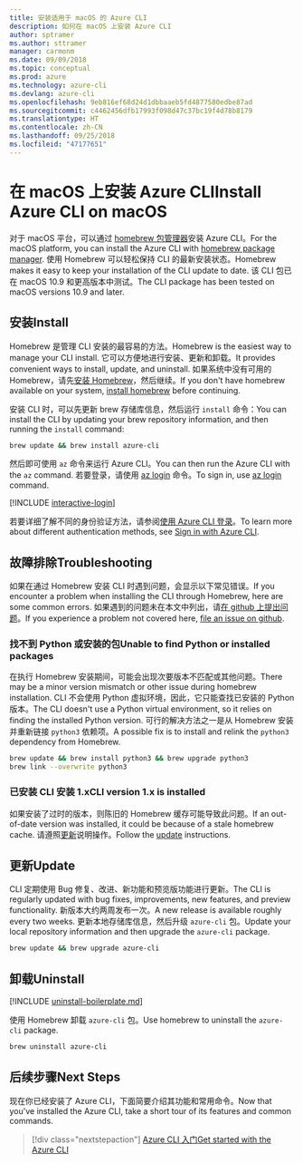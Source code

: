```yaml
---
title: 安装适用于 macOS 的 Azure CLI
description: 如何在 macOS 上安装 Azure CLI
author: sptramer
ms.author: sttramer
manager: carmonm
ms.date: 09/09/2018
ms.topic: conceptual
ms.prod: azure
ms.technology: azure-cli
ms.devlang: azure-cli
ms.openlocfilehash: 9eb816ef68d24d1dbbaaeb5fd4877580edbe87ad
ms.sourcegitcommit: c4462456dfb17993f098d47c37bc19f4d78b8179
ms.translationtype: HT
ms.contentlocale: zh-CN
ms.lasthandoff: 09/25/2018
ms.locfileid: "47177651"
---
```

# <a name="install-azure-cli-on-macos"></a><span data-ttu-id="12d2e-103">在 macOS 上安装 Azure CLI</span><span class="sxs-lookup"><span data-stu-id="12d2e-103">Install Azure CLI on macOS</span></span>

<span data-ttu-id="12d2e-104">对于 macOS 平台，可以通过 [homebrew 包管理器](https://brew.sh)安装 Azure CLI。</span><span class="sxs-lookup"><span data-stu-id="12d2e-104">For the macOS platform, you can install the Azure CLI with [homebrew package manager](https://brew.sh).</span></span> <span data-ttu-id="12d2e-105">使用 Homebrew 可以轻松保持 CLI 的最新安装状态。</span><span class="sxs-lookup"><span data-stu-id="12d2e-105">Homebrew makes it easy to keep your installation of the CLI update to date.</span></span> <span data-ttu-id="12d2e-106">该 CLI 包已在 macOS 10.9 和更高版本中测试。</span><span class="sxs-lookup"><span data-stu-id="12d2e-106">The CLI package has been tested on macOS versions 10.9 and later.</span></span>

## <a name="install"></a><span data-ttu-id="12d2e-107">安装</span><span class="sxs-lookup"><span data-stu-id="12d2e-107">Install</span></span>

<span data-ttu-id="12d2e-108">Homebrew 是管理 CLI 安装的最容易的方法。</span><span class="sxs-lookup"><span data-stu-id="12d2e-108">Homebrew is the easiest way to manage your CLI install.</span></span> <span data-ttu-id="12d2e-109">它可以方便地进行安装、更新和卸载。</span><span class="sxs-lookup"><span data-stu-id="12d2e-109">It provides convenient ways to install, update, and uninstall.</span></span>
<span data-ttu-id="12d2e-110">如果系统中没有可用的 Homebrew，请先[安装 Homebrew](https://docs.brew.sh/Installation.html)，然后继续。</span><span class="sxs-lookup"><span data-stu-id="12d2e-110">If you don't have homebrew available on your system, [install homebrew](https://docs.brew.sh/Installation.html) before continuing.</span></span>

<span data-ttu-id="12d2e-111">安装 CLI 时，可以先更新 brew 存储库信息，然后运行 `install` 命令：</span><span class="sxs-lookup"><span data-stu-id="12d2e-111">You can install the CLI by updating your brew repository information, and then running the `install` command:</span></span>

```bash
brew update && brew install azure-cli
```

<span data-ttu-id="12d2e-112">然后即可使用 `az` 命令来运行 Azure CLI。</span><span class="sxs-lookup"><span data-stu-id="12d2e-112">You can then run the Azure CLI with the `az` command.</span></span> <span data-ttu-id="12d2e-113">若要登录，请使用 [az login](/cli/azure/reference-index#az-login) 命令。</span><span class="sxs-lookup"><span data-stu-id="12d2e-113">To sign in, use [az login](/cli/azure/reference-index#az-login) command.</span></span>

[!INCLUDE [interactive-login](includes/interactive-login.md)]

<span data-ttu-id="12d2e-114">若要详细了解不同的身份验证方法，请参阅[使用 Azure CLI 登录](authenticate-azure-cli.md)。</span><span class="sxs-lookup"><span data-stu-id="12d2e-114">To learn more about different authentication methods, see [Sign in with Azure CLI](authenticate-azure-cli.md).</span></span>

## <a name="troubleshooting"></a><span data-ttu-id="12d2e-115">故障排除</span><span class="sxs-lookup"><span data-stu-id="12d2e-115">Troubleshooting</span></span>

<span data-ttu-id="12d2e-116">如果在通过 Homebrew 安装 CLI 时遇到问题，会显示以下常见错误。</span><span class="sxs-lookup"><span data-stu-id="12d2e-116">If you encounter a problem when installing the CLI through Homebrew, here are some common errors.</span></span> <span data-ttu-id="12d2e-117">如果遇到的问题未在本文中列出，请[在 github 上提出问题](https://github.com/Azure/azure-cli/issues)。</span><span class="sxs-lookup"><span data-stu-id="12d2e-117">If you experience a problem not covered here, [file an issue on github](https://github.com/Azure/azure-cli/issues).</span></span>

### <a name="unable-to-find-python-or-installed-packages"></a><span data-ttu-id="12d2e-118">找不到 Python 或安装的包</span><span class="sxs-lookup"><span data-stu-id="12d2e-118">Unable to find Python or installed packages</span></span>

<span data-ttu-id="12d2e-119">在执行 Homebrew 安装期间，可能会出现次要版本不匹配或其他问题。</span><span class="sxs-lookup"><span data-stu-id="12d2e-119">There may be a minor version mismatch or other issue during homebrew installation.</span></span> <span data-ttu-id="12d2e-120">CLI 不会使用 Python 虚拟环境，因此，它只能查找已安装的 Python 版本。</span><span class="sxs-lookup"><span data-stu-id="12d2e-120">The CLI doesn't use a Python virtual environment, so it relies on finding the installed Python version.</span></span> <span data-ttu-id="12d2e-121">可行的解决方法之一是从 Homebrew 安装并重新链接 `python3` 依赖项。</span><span class="sxs-lookup"><span data-stu-id="12d2e-121">A possible fix is to install and relink the `python3` dependency from Homebrew.</span></span>

```bash
brew update && brew install python3 && brew upgrade python3
brew link --overwrite python3
```

### <a name="cli-version-1x-is-installed"></a><span data-ttu-id="12d2e-122">已安装 CLI 安装 1.x</span><span class="sxs-lookup"><span data-stu-id="12d2e-122">CLI version 1.x is installed</span></span>

<span data-ttu-id="12d2e-123">如果安装了过时的版本，则陈旧的 Homebrew 缓存可能导致此问题。</span><span class="sxs-lookup"><span data-stu-id="12d2e-123">If an out-of-date version was installed, it could be because of a stale homebrew cache.</span></span> <span data-ttu-id="12d2e-124">请遵照[更新](#Update)说明操作。</span><span class="sxs-lookup"><span data-stu-id="12d2e-124">Follow the [update](#Update) instructions.</span></span>

## <a name="update"></a><span data-ttu-id="12d2e-125">更新</span><span class="sxs-lookup"><span data-stu-id="12d2e-125">Update</span></span>

<span data-ttu-id="12d2e-126">CLI 定期使用 Bug 修复、改进、新功能和预览版功能进行更新。</span><span class="sxs-lookup"><span data-stu-id="12d2e-126">The CLI is regularly updated with bug fixes, improvements, new features, and preview functionality.</span></span> <span data-ttu-id="12d2e-127">新版本大约两周发布一次。</span><span class="sxs-lookup"><span data-stu-id="12d2e-127">A new release is available roughly every two weeks.</span></span> <span data-ttu-id="12d2e-128">更新本地存储库信息，然后升级 `azure-cli` 包。</span><span class="sxs-lookup"><span data-stu-id="12d2e-128">Update your local repository information and then upgrade the `azure-cli` package.</span></span>

```bash
brew update && brew upgrade azure-cli
```

## <a name="uninstall"></a><span data-ttu-id="12d2e-129">卸载</span><span class="sxs-lookup"><span data-stu-id="12d2e-129">Uninstall</span></span>

[!INCLUDE [uninstall-boilerplate.md](includes/uninstall-boilerplate.md)]

<span data-ttu-id="12d2e-130">使用 Homebrew 卸载 `azure-cli` 包。</span><span class="sxs-lookup"><span data-stu-id="12d2e-130">Use homebrew to uninstall the `azure-cli` package.</span></span>

```bash
brew uninstall azure-cli
```

## <a name="next-steps"></a><span data-ttu-id="12d2e-131">后续步骤</span><span class="sxs-lookup"><span data-stu-id="12d2e-131">Next Steps</span></span>

<span data-ttu-id="12d2e-132">现在你已经安装了 Azure CLI，下面简要介绍其功能和常用命令。</span><span class="sxs-lookup"><span data-stu-id="12d2e-132">Now that you've installed the Azure CLI, take a short tour of its features and common commands.</span></span>

> [!div class="nextstepaction"]
> [<span data-ttu-id="12d2e-133">Azure CLI 入门</span><span class="sxs-lookup"><span data-stu-id="12d2e-133">Get started with the Azure CLI</span></span>](get-started-with-azure-cli.md)
